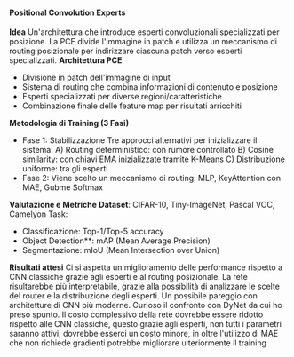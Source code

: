 #### Positional Convolution Experts

**Idea**
Un'architettura che introduce esperti convoluzionali specializzati per posizione. 
La PCE divide l'immagine in patch e utilizza un meccanismo di routing posizionale per indirizzare ciascuna patch verso esperti specializzati.
**Architettura PCE**
- Divisione in patch dell'immagine di input
- Sistema di routing che combina informazioni di contenuto e posizione
- Esperti specializzati per diverse regioni/caratteristiche
- Combinazione finale delle feature map per risultati arricchiti

**Metodologia di Training (3 Fasi)**
- Fase 1: Stabilizzazione
Tre approcci alternativi per inizializzare il sistema:
A) Routing deterministico: con rumore controllato
B) Cosine similarity: con chiavi EMA inizializzate tramite K-Means
C) Distribuzione uniforme: tra gli esperti
- Fase 2: 
Viene scelto un meccanismo di routing: MLP, KeyAttention con MAE, Gubme Softmax

**Valutazione e Metriche**
**Dataset**: CIFAR-10, Tiny-ImageNet, Pascal VOC, Camelyon
Task:
- Classificazione: Top-1/Top-5 accuracy
- Object Detection**: mAP (Mean Average Precision)  
- Segmentazione: mIoU (Mean Intersection over Union)

**Risultati attesi**
Ci si aspetta un miglioramento delle performance rispetto a CNN classiche grazie agli esperti e al routing  posizionale.  La  rete risultarebbe più  interpretabile,  grazie  alla  possibilità  di analizzare le scelte del router e la distribuzione degli esperti.
Un possibile pareggio con architetture di CNN più moderne. Curioso il confronto con DyNet da cui ho preso spunto.
Il costo complessivo della rete dovrebbe essere ridotto rispetto alle CNN classiche, questo grazie agli esperti, non tutti i parametri saranno attivi, dovrebbe esserci un costo minore, in oltre l'utilizzo di MAE che non richiede gradienti potrebbe migliorare ulteriormente il training

